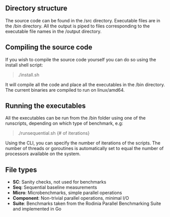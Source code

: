 Directory structure
--------------------
The source code can be found in the /src directory. Executable files are in the /bin directory. All the output is piped to files corresponding to the executable file names in the /output directory.

Compiling the source code
-------------------------
If you wish to compile the source code yourself you can do so using the install shell script: 
> 	./install.sh

It will compile all the code and place all the executables in the /bin directory. The current binaries are compiled to run on linux/amd64.

Running the executables
-----------------------
All the executables can be run from the /bin folder using one of the runscripts, depending on which type of benchmark, e.g:  
> 	./runsequential.sh {# of iterations}

Using the CLI, you can specify the number of iterations of the scripts. The number of threads or goroutines is automatically set to equal the number of processors available on the system. 

File types
----------
- **SC**: Sanity checks, not used for benchmarks
- **Seq**: Sequential baseline measurements
- **Micro**: Microbenchmarks, simple parallel operations
- **Component**: Non-trivial parallel operations, minimal I/O
- **Suite**: Benchmarks taken from the Rodinia Parallel Benchmarking Suite and implemented in Go